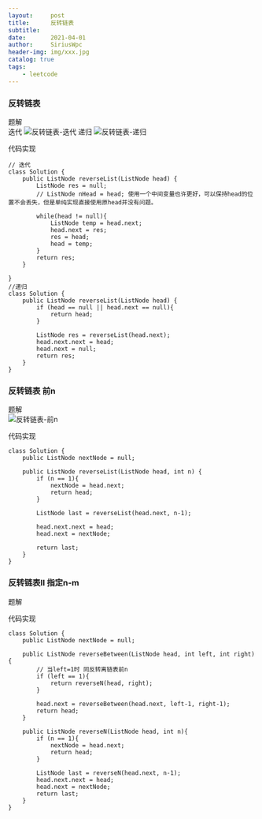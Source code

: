 ```yaml
---
layout:     post
title:      反转链表
subtitle:   
date:       2021-04-01
author:     SiriusWpc
header-img: img/xxx.jpg
catalog: true
tags:
    - leetcode
---
```

### 反转链表
题解<br>
迭代
![反转链表-迭代](https://siriuswpc.github.io/img/反转链表-迭代.png)
递归
![反转链表-递归](https://siriuswpc.github.io/img/反转链表-递归.jpeg)

代码实现<br>

    // 迭代
    class Solution {
        public ListNode reverseList(ListNode head) {
            ListNode res = null;
            // ListNode nHead = head; 使用一个中间变量也许更好，可以保持head的位置不会丢失，但是单纯实现直接使用原head并没有问题。
    
            while(head != null){
                ListNode temp = head.next;
                head.next = res;
                res = head;
                head = temp;
            }
            return res;
        }
        
    }
    //递归
    class Solution {
        public ListNode reverseList(ListNode head) {
            if (head == null || head.next == null){
                return head;
            }
    
            ListNode res = reverseList(head.next);
            head.next.next = head;
            head.next = null;
            return res;
        }
    }
    
### 反转链表 前n
题解<br>
![反转链表-前n](https://siriuswpc.github.io/img/反转链表-前n.png)

代码实现
    
    class Solution {
        public ListNode nextNode = null;
        
        public ListNode reverseList(ListNode head, int n) {
            if (n == 1){
                nextNode = head.next;
                return head;
            }
    
            ListNode last = reverseList(head.next, n-1);
    
            head.next.next = head;
            head.next = nextNode;
    
            return last;
        }
    }
    
### 反转链表II 指定n-m
题解
    

代码实现

    class Solution {
        public ListNode nextNode = null;
        
        public ListNode reverseBetween(ListNode head, int left, int right) {
            // 当left=1时 同反转离链表前n
            if (left == 1){
                return reverseN(head, right);
            }
            
            head.next = reverseBetween(head.next, left-1, right-1);
            return head;
        }
        
        public ListNode reverseN(ListNode head, int n){
            if (n == 1){
                nextNode = head.next;
                return head;
            }
            
            ListNode last = reverseN(head.next, n-1);
            head.next.next = head;
            head.next = nextNode;
            return last;
        }
    }